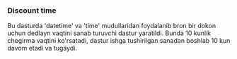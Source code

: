 ### Discount time

Bu dasturda 'datetime' va 'time' mudullaridan foydalanib bron bir dokon uchun dedlayn vaqtini sanab turuvchi dastur yaratildi.
Bunda 10 kunlik chegirma vaqtini ko'rsatadi, dastur ishga tushirilgan sanadan boshlab 10 kun davom etadi va tugaydi.
